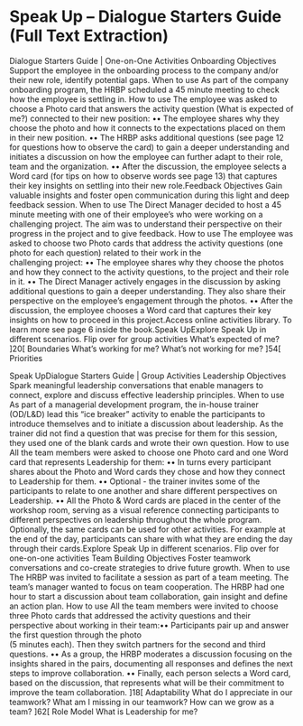# Speak Up – Dialogue Starters Guide (Full Text Extraction)

Dialogue Starters Guide  |  One-on-One Activities
Onboarding
Objectives
Support the employee in the onboarding process to the 
company and/or their new role, identify potential gaps.
When to use
As part of the company onboarding program, the HRBP 
scheduled a 45 minute meeting to check how the 
employee is settling in.
How to use
The employee was asked to choose a Photo card that 
answers the activity question (What is expected of me?) 
connected to their new position:
•• The employee shares why they 
choose the photo and how it 
connects to the expectations placed 
on them in their new position.
•• The HRBP asks additional questions 
(see page 12 for questions how to 
observe the card) to gain a deeper 
understanding and initiates a 
discussion on how the employee 
can further adapt to their role, team 
and the organization.
•• After the discussion, the employee 
selects a Word card (for tips on 
how to observe words see page 13) 
that captures their key insights on 
settling into their new role.Feedback
Objectives
Gain valuable insights and foster open communication 
during this light and deep feedback session.
When to use
The Direct Manager decided to host a 45 minute meeting 
with one of their employee’s who were working on a 
challenging project. The aim was to understand their 
perspective on their progress in the project and to give 
feedback.
How to use
The employee was asked to choose two Photo cards that 
address the activity questions (one photo for each question) 
related to their work in the  
challenging project:
•• The employee shares why they 
choose the photos and how they 
connect to the activity questions, to 
the project and their role in it. 
•• The Direct Manager actively 
engages in the discussion by asking 
additional questions to gain a 
deeper understanding. They also 
share their perspective on the 
employee’s engagement through the 
photos.
•• After the discussion, the employee 
chooses a Word card that captures 
their key insights on how to 
proceed in this project.Access online
activities library.
To learn more see 
page 6 inside the book.Speak UpExplore Speak Up in different scenarios. Flip over for group activities
What’s expected of me?
]20[ Boundaries
What’s working for me?
 What’s not working for me?
]54[ Priorities


Speak UpDialogue Starters Guide  |  Group Activities
Leadership
Objectives
Spark meaningful leadership conversations that enable managers to 
connect, explore and discuss effective leadership principles.
When to use
As part of a managerial development program, the in-house trainer 
(OD/L&D) lead this “ice breaker” activity to enable the participants to 
introduce themselves and to initiate a discussion about leadership.
As the trainer did not find a question that was precise for them for this 
session, they used one of the blank cards and wrote their own question.
How to use
All the team members were asked to 
choose one Photo card and one Word 
card that represents Leadership for them:
•• In turns every participant shares 
about the Photo and Word cards 
they chose and how they connect to 
Leadership for them. 
•• Optional - the trainer invites some 
of the participants to relate to 
one another and share different 
perspectives on Leadership.
•• All the Photo & Word cards 
are placed in the center of the 
workshop room, serving as a visual 
reference connecting participants to 
different perspectives on leadership 
throughout the whole program. 
Optionally, the same cards can be 
used for other activities. For example 
at the end of the day, participants 
can share with what they are ending 
the day through their cards.Explore Speak Up in different scenarios. Flip over for one-on-one activities
Team Building
Objectives
Foster teamwork conversations and co-create strategies to 
drive future growth.
When to use
The HRBP was invited to facilitate a session as part of 
a team meeting. The team’s manager wanted to focus 
on team cooperation. The HRBP had one hour to start 
a discussion about team collaboration, gain insight and 
define an action plan. 
How to use
All the team members were invited to choose three Photo 
cards that addressed the activity questions and their 
perspective about working in their team:•• Participants pair up and answer the 
first question through the photo  
(5 minutes each). Then they switch 
partners for the second and third 
questions. 
•• As a group, the HRBP moderates a 
discussion focusing on the insights 
shared in the pairs, documenting 
all responses and defines the next 
steps to improve collaboration. 
•• Finally, each person selects a Word 
card, based on the discussion, 
that represents what will be their 
commitment to improve the team 
collaboration.
]18[ Adaptability
What do I appreciate 
in our teamwork?
What am I missing 
in our teamwork?
How can we grow 
as a team?
]62[ Role Model
What is Leadership
for me?


